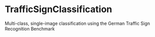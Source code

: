 # TrafficSignClassification
 Multi-class, single-image classification using the German Traffic Sign Recognition Benchmark
